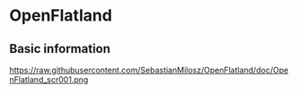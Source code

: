 # OpenFlatland

## Basic information
https://raw.githubusercontent.com/SebastianMilosz/OpenFlatland/doc/OpenFlatland_scr001.png
